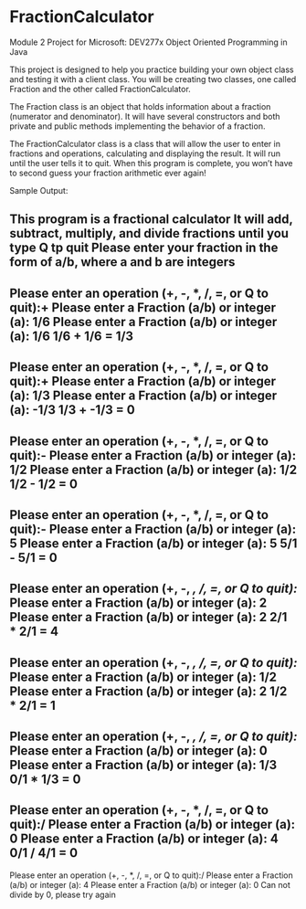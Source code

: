 # FractionCalculator
Module 2 Project for Microsoft: DEV277x Object Oriented Programming in Java

This project is designed to help you practice building your own object class and testing it with a client class. You will be creating two classes, one called Fraction and the other called FractionCalculator. 

The Fraction class is an object that holds information about a fraction (numerator and denominator). It will have several constructors and both private and public methods implementing the behavior of a fraction. 

The FractionCalculator class is a class that will allow the user to enter in fractions and operations, calculating and displaying the result. It will run until the user tells it to quit. When this program is complete, you won’t have to second guess your fraction arithmetic ever again!


Sample Output:

This program is a fractional calculator
It will add, subtract, multiply, and divide fractions until you type Q tp quit
Please enter your fraction in the form of a/b, where a and b are integers
-------------------------------------------------------------------------------------------
Please enter an operation (+, -, *, /, =, or Q to quit):+
Please enter a Fraction (a/b) or integer (a): 1/6
Please enter a Fraction (a/b) or integer (a): 1/6
1/6 + 1/6 = 1/3
-------------------------------------------------------------------------------------------
Please enter an operation (+, -, *, /, =, or Q to quit):+
Please enter a Fraction (a/b) or integer (a): 1/3
Please enter a Fraction (a/b) or integer (a): -1/3
1/3 + -1/3 = 0
-------------------------------------------------------------------------------------------
Please enter an operation (+, -, *, /, =, or Q to quit):-
Please enter a Fraction (a/b) or integer (a): 1/2
Please enter a Fraction (a/b) or integer (a): 1/2
1/2 - 1/2 = 0
-------------------------------------------------------------------------------------------
Please enter an operation (+, -, *, /, =, or Q to quit):-
Please enter a Fraction (a/b) or integer (a): 5
Please enter a Fraction (a/b) or integer (a): 5
5/1 - 5/1 = 0
-------------------------------------------------------------------------------------------
Please enter an operation (+, -, *, /, =, or Q to quit):*
Please enter a Fraction (a/b) or integer (a): 2
Please enter a Fraction (a/b) or integer (a): 2
2/1 * 2/1 = 4
-------------------------------------------------------------------------------------------
Please enter an operation (+, -, *, /, =, or Q to quit):*
Please enter a Fraction (a/b) or integer (a): 1/2
Please enter a Fraction (a/b) or integer (a): 2
1/2 * 2/1 = 1
-------------------------------------------------------------------------------------------
Please enter an operation (+, -, *, /, =, or Q to quit):*
Please enter a Fraction (a/b) or integer (a): 0
Please enter a Fraction (a/b) or integer (a): 1/3
0/1 * 1/3 = 0
-------------------------------------------------------------------------------------------
Please enter an operation (+, -, *, /, =, or Q to quit):/
Please enter a Fraction (a/b) or integer (a): 0
Please enter a Fraction (a/b) or integer (a): 4
0/1 / 4/1 = 0
-------------------------------------------------------------------------------------------
Please enter an operation (+, -, *, /, =, or Q to quit):/
Please enter a Fraction (a/b) or integer (a): 4
Please enter a Fraction (a/b) or integer (a): 0
Can not divide by 0, please try again
